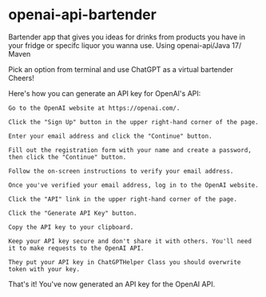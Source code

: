 # openai-api-bartender
Bartender app that gives you ideas for drinks from products you have in your fridge or specifc liquor you wanna use. Using openai-api/Java 17/ Maven

Pick an option from terminal and use ChatGPT as a virtual bartender Cheers!

Here's how you can generate an API key for OpenAI's API:

    Go to the OpenAI website at https://openai.com/.

    Click the "Sign Up" button in the upper right-hand corner of the page.

    Enter your email address and click the "Continue" button.

    Fill out the registration form with your name and create a password, then click the "Continue" button.

    Follow the on-screen instructions to verify your email address.

    Once you've verified your email address, log in to the OpenAI website.

    Click the "API" link in the upper right-hand corner of the page.

    Click the "Generate API Key" button.

    Copy the API key to your clipboard.

    Keep your API key secure and don't share it with others. You'll need it to make requests to the OpenAI API.
    
    They put your API key in ChatGPTHelper Class you should overwrite token with your key.

That's it! You've now generated an API key for the OpenAI API.

